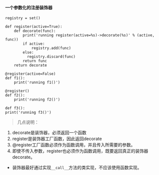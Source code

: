 

#### 一个参数化的注册装饰器

```
registry = set() 

def register(active=True): 
    def decorate(func): 
        print('running register(active=%s)->decorate(%s)' % (active, func))
        if active: 
            registry.add(func)
        else:
          registry.discard(func) 
        return func 
    return decorate 
    
@register(active=False) 
def f1():
    print('running f1()')
    
@register() 
def f2():
    print('running f2()')
    
def f3():
print('running f3()')
```
> 几点说明：
1. decorate是装饰器，必须返回一个函数
2. register是装饰器工厂函数，因此返回decorate
3. @register工厂函数必须作为函数调用，并且传入所需要的参数。
4. 即使不传入参数，register也必须作为函数调用，既要返回真正的装饰器decorate。

* 装饰器最好通过实现`__call__`方法的类实现，不应该使用函数实现。

